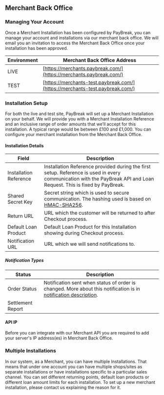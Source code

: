 ## Merchant Back Office

### Managing Your Account

Once a Merchant Installation has been configured by PayBreak, you can manage
your account and installations via our merchant back office. We will email you
an invitation to access the Merchant Back Office once your installation has
been approved.

Environment | Merchant Back Office Address
--- |---
LIVE | [https://merchants.paybreak.com/](https://merchants.paybreak.com/)
TEST | [https://merchants-test.paybreak.com/](https://merchants-test.paybreak.com/)

### Installation Setup

For both the live and test site, PayBreak will set up a Merchant Installation
on your behalf. We will provide you with a Merchant Installation Reference and
an inclusive range of order amounts that we’ll accept for this installation.
A typical range would be between £100 and £1,000. You can configure your
merchant installation from the Merchant Back Office.

#### Installation Details

Field | Description
--- | ---
Installation Reference | Installation Reference provided during the first setup. Reference is used in every communication with the PayBreak API and Loan Request. This is fixed by PayBreak.
Shared Secret Key | Secret string which is used to secure communication. The hashing used is based on [HMAC-SHA256](http://en.wikipedia.org/wiki/Hash-based_message_authentication_code).
Return URL | URL which the customer will be returned to after Checkout process.
Default Loan Product | Default Loan Product for this Installation showing during Checkout process.
Notification URL | URL which we will send notifications to.

##### Notification Types

Status | Description
--- | ---
Order Status | Notification sent when status of order is changed. More about this notification is in [notification description](#order-status-type).
Settlement Report |

#### API IP

Before you can integrate with our Merchant API you are required to add your
server's IP address(es) in Merchant Back Office.

### Multiple Installations

In our system, as a Merchant, you can have multiple Installations. That means
that under one account you can have multiple shops/sites as separate
installations or have installations specific to a particular sales channel. You
can set different returning points, default loan products or different loan
amount limits for each installation. To set up a new merchant installation,
please contact us explaining the reason for it.
